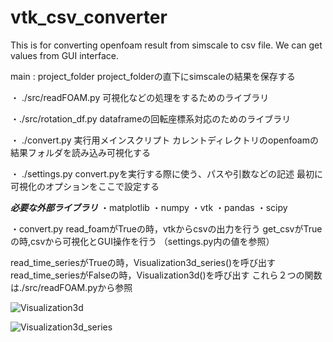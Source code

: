 # vtk_csv_converter
This is for converting openfoam result from simscale to csv file. We can get values from GUI interface.

main : project_folder
project_folderの直下にsimscaleの結果を保存する

・ ./src/readFOAM.py
可視化などの処理をするためのライブラリ

・./src/rotation_df.py
dataframeの回転座標系対応のためのライブラリ

・ ./convert.py
実行用メインスクリプト
カレントディレクトリのopenfoamの結果フォルダを読み込み可視化する

・ ./settings.py
convert.pyを実行する際に使う、パスや引数などの記述
最初に可視化のオプションをここで設定する


***必要な外部ライブラリ***
・matplotlib
・numpy
・vtk
・pandas
・scipy


・convert.py
read_foamがTrueの時，vtkからcsvの出力を行う
get_csvがTrueの時,csvから可視化とGUI操作を行う
（settings.py内の値を参照）

read_time_seriesがTrueの時，Visualization3d_series()を呼び出す
read_time_seriesがFalseの時，Visualization3d()を呼び出す
これら２つの関数は./src/readFOAM.pyから参照

![Visualization3d](https://github.com/okazawaKKE/vtk_csv_converter/assets/171329398/7f6e5c2e-7b1e-45ae-99e3-cfdf0bb2000b)

![Visualization3d_series](https://github.com/okazawaKKE/vtk_csv_converter/assets/171329398/58c51693-3a56-4ed3-8e56-44bf170bd250)
